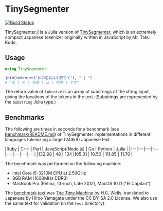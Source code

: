 # TinySegmenter

[![Build Status](https://travis-ci.org/chezou/TinySegmenter.jl.svg?branch=master)](https://travis-ci.org/chezou/TinySegmenter.jl)

TinySegmenter.jl is a Julia version of [TinySegmenter](http://chasen.org/~taku/software/TinySegmenter/), which is an extremely compact Japanese tokenizer
originally written in JavaScript by Mr. Taku Kudo.

## Usage

```jl
using TinySegmenter

join(tokenize("私の名前は中野です"), " | ")
# "私 | の | 名前 | は | 中野 | です"
```

The return value of `tokenize` is an array of substrings of the string input,
giving the locations of the tokens in the text.  (Substrings are represented
by the `SubString` Julia type.)

## Benchmarks

The following are times in seconds for a benchmark (see [benchmark/README.md](benchmark/README.md)) of TinySegmenter
implementations in different languages tokenizing a large (243kB) Japanese text:

|Ruby | C++ | Perl | JavaScript(Node.js) | Go | Python | Julia |
|---|---|---|---|---|---|---|---|
|132.98 | 48 | 134 |105.31 | 10.50 | 111.85 | 11.70 |

The benchmark was performed on the following machine:

- Intel Core i5-3210M CPU at 2.50GHz
- 8GB RAM (1600MHz DDR3)
- MacBook Pro (Retina, 13-inch, Late 2012), MacOS 10.11 ("El Capitan")

The [benchmark text](http://www.genpaku.org/timemachine/timemachineu8j.txt) was [The Time Machine](https://en.wikipedia.org/wiki/The_Time_Machine) by H.G. Wells, translated to Japanese by Hiroo Yamagata under the CC BY-SA 2.0 License.   We also use the same text for validation (in the `test` directory).
